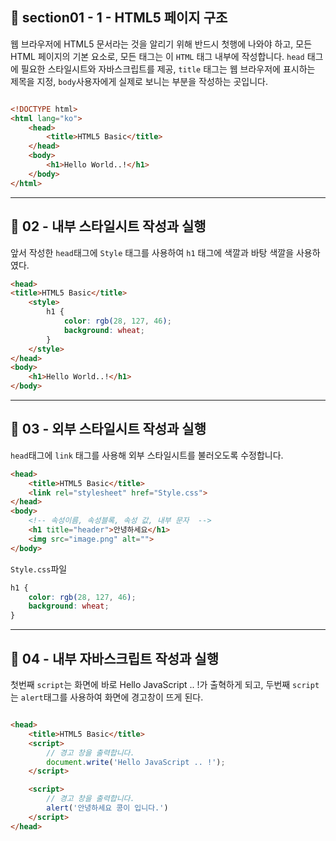 ## 📍 section01 - 1 - HTML5 페이지 구조

웹 브라우저에 HTML5 문서라는 것을 알리기 위해 반드시 첫행에 나와야 하고, 모든 HTML 페이지의 기본 요소로, 모든 태그는 이 `HTML` 태그 내부에 작성합니다. `head` 태그에 필요한 스타일시트와 자바스크립트를 제공, `title` 태그는 웹 브라우저에 표시하는 제목을 지정, `body`사용자에게 실제로 보니는 부분을 작성하는 곳입니다.

```html

<!DOCTYPE html>
<html lang="ko">
    <head>
        <title>HTML5 Basic</title>
    </head>
    <body>
        <h1>Hello World..!</h1>
    </body>
</html>
```

---
## 📍 02 - 내부 스타일시트 작성과 실행

앞서 작성한 `head`태그에 `Style` 태그를 사용하여 `h1` 태그에 색깔과 바탕 색깔을 사용하였다.

```html
<head>
<title>HTML5 Basic</title>
    <style>
        h1 {
            color: rgb(28, 127, 46);
            background: wheat;
        }
    </style>
</head>
<body>
    <h1>Hello World..!</h1>
</body>
```

---

## 📍 03 - 외부 스타일시트 작성과 실행

`head`태그에 `link` 태그를 사용해 외부 스타일시트를 불러오도록 수정합니다. 

```html
<head>
    <title>HTML5 Basic</title>
    <link rel="stylesheet" href="Style.css">
</head>
<body>
    <!-- 속성이름, 속성블록, 속성 값, 내부 문자  -->
    <h1 title="header">안녕하세요</h1> 
    <img src="image.png" alt="">
</body>

```
`Style.css`파일

```css
h1 {
    color: rgb(28, 127, 46);
    background: wheat;
}
```

---
## 📍 04 - 내부 자바스크립트 작성과 실행

첫번째 `script`는 화면에 바로 Hello JavaScript .. !가 출혁하게 되고, 두번째 `script`는 `alert`태그를 사용하여 화면에 경고창이 뜨게 된다.

```html

<head>
    <title>HTML5 Basic</title>
    <script>
        // 경고 창을 출력합니다.
        document.write('Hello JavaScript .. !');
    </script>

    <script>
        // 경고 창을 출력합니다.
        alert('안녕하세요 콩이 입니다.')
    </script>
</head>

```
